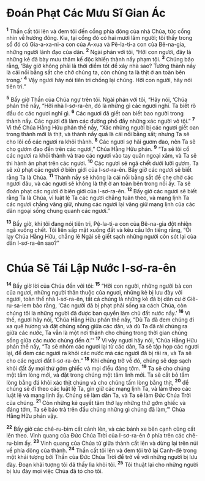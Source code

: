 # Ðoán Phạt Các Mưu Sĩ Gian Ác
<sup><b>1</b></sup> Thần cất tôi lên và đem tôi đến cổng phía đông của nhà Chúa, tức cổng nhìn về hướng đông. Kìa, tại cổng đó có hai mươi lăm người; tôi thấy trong số đó có Gia-a-xa-ni-a con của A-xua và Pê-la-ti-a con của Bê-na-gia, những người lãnh đạo của dân. <sup><b>2</b></sup> Ngài phán với tôi, “Hỡi con người, đây là những kẻ đã bày mưu thâm kế độc khiến thành nầy phạm tội. <sup><b>3</b></sup> Chúng bảo rằng, ‘Bây giờ không phải là thời điểm tốt để xây nhà sao? Tường thành nầy là cái nồi bằng sắt che chở chúng ta, còn chúng ta là thịt ở an toàn bên trong.’ <sup><b>4</b></sup> Vậy ngươi hãy nói tiên tri chống lại chúng. Hỡi con người, hãy nói tiên tri.”

<sup><b>5</b></sup> Bấy giờ Thần của Chúa ngự trên tôi. Ngài phán với tôi, “Hãy nói, ‘Chúa phán thế nầy, “Hỡi nhà I-sơ-ra-ên, đó là những gì các ngươi nghĩ. Ta biết rõ đầu óc các ngươi nghĩ gì. <sup><b>6</b></sup> Các ngươi đã giết oan biết bao người trong thành nầy. Các ngươi đã làm các đường phố đầy những xác người vô tội.” <sup><b>7</b></sup> Vì thế Chúa Hằng Hữu phán thế nầy, “Xác những người bị các ngươi giết oan trong thành mới là thịt, và thành nầy quả là cái nồi bằng sắt; nhưng Ta sẽ cho lôi cổ các ngươi ra khỏi thành. <sup><b>8</b></sup> Các ngươi sợ hãi gươm đao, nên Ta sẽ cho gươm đao đến trên các ngươi,” Chúa Hằng Hữu phán. <sup><b>9</b></sup> “Ta sẽ lôi cổ các ngươi ra khỏi thành và trao các ngươi vào tay quân ngoại xâm, và Ta sẽ thi hành án phạt trên các ngươi. <sup><b>10</b></sup> Các ngươi sẽ ngã chết dưới lưỡi gươm. Ta sẽ xử phạt các ngươi ở biên giới của I-sơ-ra-ên. Bấy giờ các ngươi sẽ biết rằng Ta là Chúa. <sup><b>11</b></sup> Thành nầy sẽ không là cái nồi bằng sắt để che chở các ngươi đâu, và các ngươi sẽ không là thịt ở an toàn bên trong nồi ấy. Ta sẽ đoán phạt các ngươi ở biên giới của I-sơ-ra-ên. <sup><b>12</b></sup> Bấy giờ các ngươi sẽ biết rằng Ta là Chúa, vì luật lệ Ta các ngươi chẳng tuân theo, và mạng lịnh Ta các ngươi chẳng vâng giữ, nhưng các ngươi lại vâng giữ mạng lịnh của các dân ngoại sống chung quanh các ngươi.”

<sup><b>13</b></sup> Bấy giờ, khi tôi đang nói tiên tri, Pê-la-ti-a con của Bê-na-gia đột nhiên ngã xuống chết. Tôi liền sấp mặt xuống đất và kêu cầu lớn tiếng rằng, “Ôi lạy Chúa Hằng Hữu, chẳng lẽ Ngài sẽ giết sạch những người còn sót lại của dân I-sơ-ra-ên sao?”


# Chúa Sẽ Tái Lập Nước I-sơ-ra-ên
<sup><b>14</b></sup> Bấy giờ lời của Chúa đến với tôi: <sup><b>15</b></sup> “Hỡi con người, những người bà con của ngươi, những người thân thuộc của ngươi, những kẻ bị lưu đày với ngươi, toàn thể nhà I-sơ-ra-ên, tất cả chúng là những kẻ đã bị dân cư ở Giê-ru-sa-lem bảo rằng, ‘Các người đã bị phạt phải sống xa cách Chúa, còn chúng tôi là những người đã được ban quyền làm chủ đất nước nầy.’ <sup><b>16</b></sup> Vì thế, ngươi hãy nói, ‘Chúa Hằng Hữu phán thế nầy, “Dù Ta đã đem chúng đi xa quê hương và đặt chúng sống giữa các dân, và dù Ta đã rải chúng ra giữa các nước, Ta vẫn là một nơi thánh cho chúng trong thời gian chúng sống giữa các nước chúng đến ở.”’ <sup><b>17</b></sup> Vì vậy ngươi hãy nói, ‘Chúa Hằng Hữu phán thế nầy, “Ta sẽ nhóm các ngươi lại từ các dân, Ta sẽ tập họp các ngươi lại, để đem các ngươi ra khỏi các nước mà các ngươi đã bị rải ra, và Ta sẽ cho các ngươi đất I-sơ-ra-ên.” <sup><b>18</b></sup> Khi chúng trở về đó, chúng sẽ dẹp sạch khỏi đất ấy mọi thứ gớm ghiếc và mọi điều đáng tởm. <sup><b>19</b></sup> Ta sẽ cho chúng một tấm lòng mới, và đặt trong chúng một tâm linh mới. Ta sẽ cất bỏ tấm lòng bằng đá khỏi xác thịt chúng và cho chúng tấm lòng bằng thịt, <sup><b>20</b></sup> để chúng sẽ đi theo các luật lệ Ta, gìn giữ các mạng lịnh Ta, và làm theo các luật lệ và mạng lịnh ấy. Chúng sẽ làm dân Ta, và Ta sẽ làm Ðức Chúa Trời của chúng. <sup><b>21</b></sup> Còn những kẻ quyết tâm thờ lạy những thứ gớm ghiếc và đáng tởm, Ta sẽ báo trả trên đầu chúng những gì chúng đã làm,’” Chúa Hằng Hữu phán vậy.

<sup><b>22</b></sup> Bấy giờ các chê-ru-bim cất cánh lên, và các bánh xe bên cạnh cũng cất lên theo. Vinh quang của Ðức Chúa Trời của I-sơ-ra-ên ở phía trên các chê-ru-bim ấy. <sup><b>23</b></sup> Vinh quang của Chúa từ giữa thành cất lên và dừng lại trên núi về phía đông của thành. <sup><b>24</b></sup> Thần cất tôi lên và đem tôi trở lại Canh-đê trong một khải tượng bởi Thần của Ðức Chúa Trời để trở về với những người bị lưu đày. Ðoạn khải tượng tôi đã thấy lìa khỏi tôi. <sup><b>25</b></sup> Tôi thuật lại cho những người bị lưu đày mọi việc Chúa đã tỏ cho tôi.